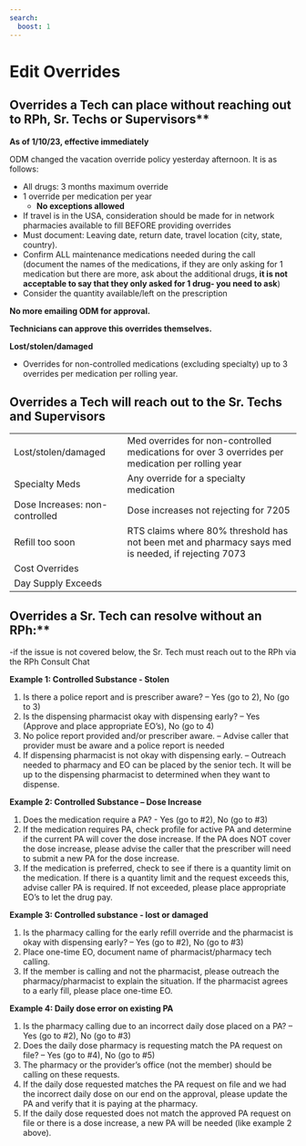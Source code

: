 ```yaml
---
search:
  boost: 1
---
```


# Edit Overrides

## Overrides a Tech can place without reaching out to RPh, Sr. Techs or Supervisors**

**As of 1/10/23, effective immediately**

ODM changed the vacation override policy yesterday afternoon. It is as follows:   

- All drugs: 3 months maximum override  
- 1 override per medication per year  
    - **No exceptions allowed** 
- If travel is in the USA, consideration should be made for in network pharmacies available to fill BEFORE providing overrides
- Must document: Leaving date, return date, travel location (city, state, country).
- Confirm ALL maintenance medications needed during the call (document the names of the medications, if they are only asking for 1 medication but there are more, ask about the additional drugs, **it is not acceptable to say that they only asked for 1 drug- you need to ask**)
- Consider the quantity available/left on the prescription 

**No more emailing ODM for approval.**

**Technicians can approve this overrides themselves.**


**Lost/stolen/damaged** 
- Overrides for non-controlled medications (excluding specialty) up to 3 overrides per medication per rolling year.

## Overrides a Tech will reach out to the Sr. Techs and Supervisors

| | |
| :--- | :--- |
| Lost/stolen/damaged | Med overrides for non-controlled medications for over 3 overrides per medication per rolling year |
| Specialty Meds | Any override for a specialty medication |
| Dose Increases: non-controlled | Dose increases not rejecting for 7205 |
| Refill too soon | RTS claims where 80% threshold has not been met and pharmacy says med is needed, if rejecting 7073 |
| Cost Overrides | |
| Day Supply Exceeds | |

## Overrides a Sr. Tech can resolve without an RPh:**
-if the issue is not covered below, the Sr. Tech must reach out to the RPh via the RPh Consult Chat

**Example 1: Controlled Substance - Stolen**
1. Is there a police report and is prescriber aware? – Yes (go to 2), No (go to 3)
2. Is the dispensing pharmacist okay with dispensing early? – Yes (Approve and place appropriate EO’s), No (go to 4)
3. No police report provided and/or prescriber aware. – Advise caller that provider must be aware and a police report is needed
4. If dispensing pharmacist is not okay with dispensing early. – Outreach needed to pharmacy and EO can be placed by the senior tech. It will be up to the dispensing pharmacist to determined when they want to dispense.
 

**Example 2: Controlled Substance – Dose Increase**
1. Does the medication require a PA? -  Yes (go to #2), No (go to #3)
2. If the medication requires PA, check profile for active PA and determine if the current PA will cover the dose increase. If the PA does NOT cover the dose increase, please advise the caller that the prescriber will need to submit a new PA for the dose increase.
3. If the medication is preferred, check to see if there is a quantity limit on the medication. If there is a quantity limit and the request exceeds this, advise caller PA is required. If not exceeded, please place appropriate EO’s to let the drug pay.
 

**Example 3: Controlled substance - lost or damaged**
1. Is the pharmacy calling for the early refill override and the pharmacist is okay with dispensing early? – Yes (go to #2), No (go to #3)
2. Place one-time EO, document name of pharmacist/pharmacy tech calling.
3. If the member is calling and not the pharmacist, please outreach the pharmacy/pharmacist to explain the situation. If the pharmacist agrees to a early fill, please place one-time EO.
 
 
**Example 4: Daily dose error on existing PA**
1. Is the pharmacy calling due to an incorrect daily dose placed on a PA? – Yes (go to #2), No (go to #3)
2. Does the daily dose pharmacy is requesting match the PA request on file? – Yes (go to #4), No (go to #5)
3. The pharmacy or the provider’s office (not the member) should be calling on these requests.
4. If the daily dose requested matches the PA request on file and we had the incorrect daily dose on our end on the approval, please update the PA and verify that it is paying at the pharmacy.
5. If the daily dose requested does not match the approved PA request on file or there is a dose increase, a new PA will be needed (like example 2 above). 
